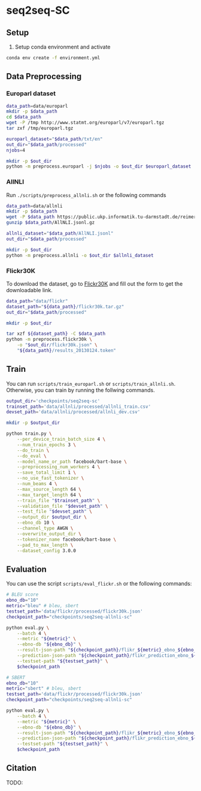 # seq2seq-SC

## Setup

1. Setup conda environment and activate

```bash
conda env create -f environment.yml
```

## Data Preprocessing

### Europarl dataset

```bash
data_path=data/europarl
mkdir -p $data_path
cd $data_path
wget -P /tmp http://www.statmt.org/europarl/v7/europarl.tgz
tar zxf /tmp/europarl.tgz

europarl_dataset="$data_path/txt/en"
out_dir="$data_path/processed"
njobs=4

mkdir -p $out_dir
python -m preprocess.europarl -j $njobs -o $out_dir $europarl_dataset
```

### AllNLI

Run `./scripts/preprocess_allnli.sh` or the following commands

```bash
data_path=data/allnli
mkdir -p $data_path
wget -P $data_path https://public.ukp.informatik.tu-darmstadt.de/reimers/sentence-transformers/datasets/paraphrases/AllNLI.jsonl.gz
gunzip $data_path/AllNLI.jsonl.gz

allnli_dataset="$data_path/AllNLI.jsonl"
out_dir="$data_path/processed"

mkdir -p $out_dir
python -m preprocess.allnli -o $out_dir $allnli_dataset
```

### Flickr30K 

To download the dataset, go to [Flickr30K](http://hockenmaier.cs.illinois.edu/DenotationGraph/) and fill out the form to get the downloadable link. 

```bash
data_path="data/flickr"
dataset_path="${data_path}/flickr30k.tar.gz"
out_dir="$data_path/processed"

mkdir -p $out_dir

tar xzf ${dataset_path} -C $data_path
python -m preprocess.flickr30k \
    -o "$out_dir/flickr30k.json" \
    "${data_path}/results_20130124.token"
```

## Train

You can run `scripts/train_europarl.sh` or `scripts/train_allnli.sh`. Otherwise, you can train by running the follwing commands.

```bash
output_dir='checkpoints/seq2seq-sc'
trainset_path='data/allnli/processed/allnli_train.csv'
devset_path='data/allnli/processed/allnli_dev.csv'

mkdir -p $output_dir

python train.py \
    --per_device_train_batch_size 4 \
    --num_train_epochs 3 \
    --do_train \
    --do_eval \
    --model_name_or_path facebook/bart-base \
    --preprocessing_num_workers 4 \
    --save_total_limit 1 \
    --no_use_fast_tokenizer \
    --num_beams 4 \
    --max_source_length 64 \
    --max_target_length 64 \
    --train_file "$trainset_path" \
    --validation_file "$devset_path" \
    --test_file "$devset_path" \
    --output_dir $output_dir \
    --ebno_db 10 \
    --channel_type AWGN \
    --overwrite_output_dir \
    --tokenizer_name facebook/bart-base \
    --pad_to_max_length \
    --dataset_config 3.0.0
```

## Evaluation

You can use the script `scripts/eval_flickr.sh` or the following commands:

```bash
# BLEU score
ebno_db="10"
metric="bleu" # bleu, sbert
testset_path='data/flickr/processed/flickr30k.json'
checkpoint_path="checkpoints/seq2seq-allnli-sc"

python eval.py \
    --batch 4 \
    --metric "${metric}" \
    --ebno-db "${ebno_db}" \
    --result-json-path "${checkpoint_path}/flikr_${metric}_ebno_${ebno_db}.json" \
    --prediction-json-path "${checkpoint_path}/flikr_prediction_ebno_${ebno_db}.json" \
    --testset-path "${testset_path}" \
    $checkpoint_path
```

```bash
# SBERT
ebno_db="10"
metric="sbert" # bleu, sbert
testset_path='data/flickr/processed/flickr30k.json'
checkpoint_path="checkpoints/seq2seq-allnli-sc"

python eval.py \
    --batch 4 \
    --metric "${metric}" \
    --ebno-db "${ebno_db}" \
    --result-json-path "${checkpoint_path}/flikr_${metric}_ebno_${ebno_db}.json" \
    --prediction-json-path "${checkpoint_path}/flikr_prediction_ebno_${ebno_db}.json" \
    --testset-path "${testset_path}" \
    $checkpoint_path
```

## Citation

TODO: